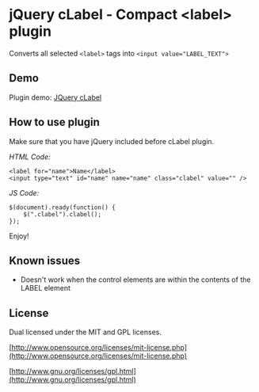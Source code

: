 # jQuery cLabel - Compact &lt;label&gt; plugin


Converts all selected `<label>` tags into `<input value="LABEL_TEXT">`

## Demo

Plugin demo: [JQuery cLabel](http://lab.aam.me/jquery/clabel/#demo)

## How to use plugin

Make sure that you have jQuery included before cLabel plugin.

*HTML Code:*

    <label for="name">Name</label>
    <input type="text" id="name" name="name" class="clabel" value="" />


*JS Code:*

    $(document).ready(function() {
        $(".clabel").clabel();
    });

Enjoy!

## Known issues

- Doesn't work when the control elements are within the contents of the LABEL element

## License

Dual licensed under the MIT and GPL licenses.

[http://www.opensource.org/licenses/mit-license.php](http://www.opensource.org/licenses/mit-license.php)  

[http://www.gnu.org/licenses/gpl.html](http://www.gnu.org/licenses/gpl.html)
